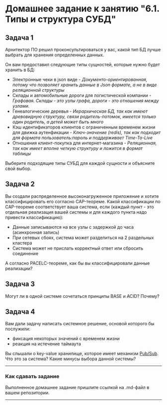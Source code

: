 # Домашнее задание к занятию "6.1. Типы и структура СУБД"

## Задача 1

Архитектор ПО решил проконсультироваться у вас, какой тип БД 
лучше выбрать для хранения определенных данных.

Он вам предоставил следующие типы сущностей, которые нужно будет хранить в БД:

- Электронные чеки в json виде  - *Документо-ориентированная, потому что позволяет хранить данные в Json формате, а не в виде реляционной структуры*
- Склады и автомобильные дороги для логистической компании  - *Графовая. Склады - это узлы графа, дороги - это отношения между узлами.*
- Генеалогические деревья  - *Иерархическая БД, так как имеют древовидную структуру, связи родитель-потомок, имеется только один родитель, а детей может быть много*
- Кэш идентификаторов клиентов с ограниченным временем жизни для движка аутенфикации - *Ключ-значение (redis), так как подходит для формата пользователь:пароль и поддерживает Time-To-Live*
- Отношения клиент-покупка для интернет-магазина  - *Реляционная, так как имеет вполне четкую структуру и ложится в формат таблицы*

Выберите подходящие типы СУБД для каждой сущности и объясните свой выбор.

## Задача 2

Вы создали распределенное высоконагруженное приложение и хотите классифицировать его согласно 
CAP-теореме. Какой классификации по CAP-теореме соответствует ваша система, если 
(каждый пункт - это отдельная реализация вашей системы и для каждого пункта надо привести классификацию):

- Данные записываются на все узлы с задержкой до часа (асинхронная запись)
- При сетевых сбоях, система может разделиться на 2 раздельных кластера
- Система может не прислать корректный ответ или сбросить соединение

А согласно PACELC-теореме, как бы вы классифицировали данные реализации?

## Задача 3

Могут ли в одной системе сочетаться принципы BASE и ACID? Почему?

## Задача 4

Вам дали задачу написать системное решение, основой которого бы послужили:

- фиксация некоторых значений с временем жизни
- реакция на истечение таймаута

Вы слышали о key-value хранилище, которое имеет механизм [Pub/Sub](https://habr.com/ru/post/278237/). 
Что это за система? Какие минусы выбора данной системы?

---

### Как cдавать задание

Выполненное домашнее задание пришлите ссылкой на .md-файл в вашем репозитории.

---

